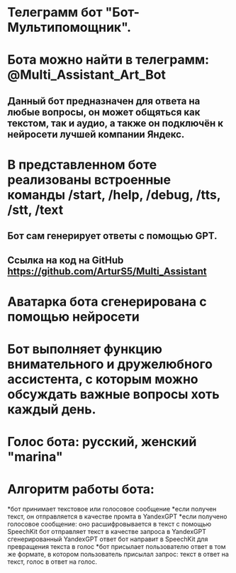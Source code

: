 # Телеграмм бот "Бот-Мультипомощник". #
# Бота можно найти в телеграмм: @Multi_Assistant_Art_Bot #
## Данный бот предназначен для ответа на любые вопросы, он может общяться как текстом, так и аудио, а также он подключён к нейросети лучшей компании Яндекс. ##
# В представленном боте реализованы встроенные команды /start, /help, /debug, /tts, /stt, /text #
##  Бот сам генерирует ответы с помощью GPT. ##
## Ссылка на код на GitHub https://github.com/ArturS5/Multi_Assistant ##
# Аватарка бота сгенерирована с помощью нейросети #
# Бот выполняет функцию внимательного и дружелюбного ассистента, с которым можно обсуждать важные вопросы хоть каждый день. #
# Голос бота: русский, женский "marina" #

# Алгоритм работы бота: #
*бот принимает текстовое или голосовое сообщение
*если получен текст, он отправляется в качестве промта в YandexGPT
*если получено голосовое сообщение:
    оно расшифровывается в текст с помощью SpeechKit
    бот отправляет текст в качестве запроса в YandexGPT
    сгенерированный YandexGPT ответ бот направит в SpeechKit для превращения текста в голос
*бот присылает пользователю ответ в том же формате, в котором пользователь присылал запрос: текст в ответ на текст, голос в ответ на голос.
